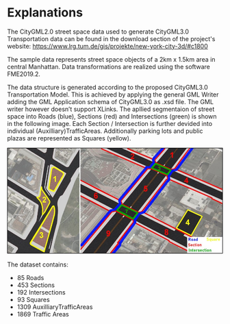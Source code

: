 # Explanations
The CityGML2.0 street space data used to generate CityGML3.0 Transportation data can be found in the download section of the project's website: https://www.lrg.tum.de/gis/projekte/new-york-city-3d/#c1800 

The sample data represents street space objects of a 2km x 1.5km area in central Manhattan. Data transformations are realized using the software FME2019.2.

The data structure is generated according to the proposed CityGML3.0 Transportation Model. This is achieved by applying the general GML Writer adding the GML Application schema of CityGML3.0 as .xsd file. The GML writer however doesn’t support XLinks. 
The apllied segmentaion of street space into Roads (blue), Sections (red) and Intersections (green) is shown in the following image. Each Section / Intersection is further devided into individual (Auxilliary)TrafficAreas. Additionally parking lots and public plazas are represented as Squares (yellow).

![](images/NYC3.jpg)

The dataset contains:
* 85 Roads
* 453 Sections
* 192 Intersections
* 93 Squares
* 1309 AuxilliaryTrafficAreas
* 1869 Traffic Areas
